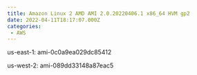```yaml
---
title: Amazon Linux 2 AMD AMI 2.0.20220406.1 x86_64 HVM gp2
date: 2022-04-11T18:17:07.000Z
categories:
 - AWS
---
```


us-east-1: ami-0c0a9ea029dc85412

us-west-2: ami-089dd33148a87eac5

